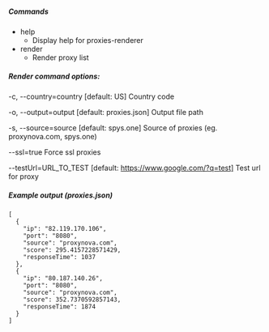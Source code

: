 ##### Commands
  - help    
   	- Display help for proxies-renderer
  - render  
   	- Render proxy list

##### Render command options:
  -c, --country=country  [default: US] Country code
  
  -o, --output=output    [default: proxies.json] Output file path
  
  -s, --source=source    [default: spys.one] Source of proxies (eg. proxynova.com, spys.one)
  
  --ssl=true              Force ssl proxies
  
  --testUrl=URL_TO_TEST      [default: https://www.google.com/?q=test] Test url for proxy
  

##### Example output (proxies.json)
```
[
  {
    "ip": "82.119.170.106",
    "port": "8080",
    "source": "proxynova.com",
    "score": 295.4157228571429,
    "responseTime": 1037
  },
  {
    "ip": "80.187.140.26",
    "port": "8080",
    "source": "proxynova.com",
    "score": 352.7370592857143,
    "responseTime": 1874
  }
]
```
